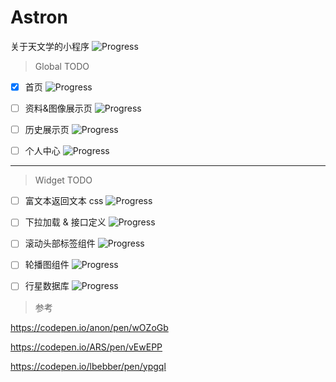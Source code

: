 # Astron

关于天文学的小程序
![Progress](http://progressed.io/bar/2?title=coding)

> Global TODO

- [x] 首页 
![Progress](http://progressed.io/bar/90)

- [ ] 资料&图像展示页 
![Progress](http://progressed.io/bar/40)

- [ ] 历史展示页 
![Progress](http://progressed.io/bar/0)

- [ ] 个人中心 
![Progress](http://progressed.io/bar/0)

---

> Widget TODO

- [ ] 富文本返回文本 css
![Progress](http://progressed.io/bar/30)

- [ ] 下拉加载 & 接口定义
![Progress](http://progressed.io/bar/0)

- [ ] 滚动头部标签组件
![Progress](http://progressed.io/bar/50)

- [ ] 轮播图组件
![Progress](http://progressed.io/bar/100)

- [ ] 行星数据库
![Progress](http://progressed.io/bar/0)

> 参考

  https://codepen.io/anon/pen/wOZoGb

  https://codepen.io/ARS/pen/vEwEPP

  https://codepen.io/lbebber/pen/ypgql
